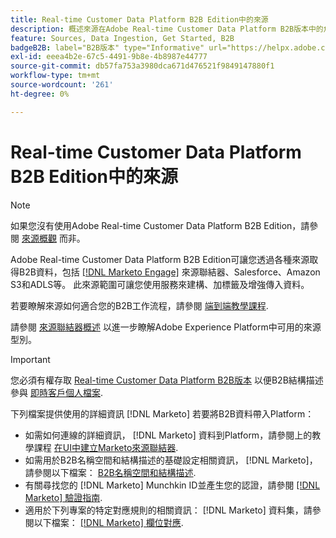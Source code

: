 ```yaml
---
title: Real-time Customer Data Platform B2B Edition中的來源
description: 概述來源在Adobe Real-time Customer Data Platform B2B版本中的角色。
feature: Sources, Data Ingestion, Get Started, B2B
badgeB2B: label="B2B版本" type="Informative" url="https://helpx.adobe.com/legal/product-descriptions/real-time-customer-data-platform-b2b-edition-prime-and-ultimate-packages.html newtab=true"
exl-id: eeea4b2e-67c5-4491-9b8e-4b8987e44777
source-git-commit: db57fa753a3980dca671d476521f9849147880f1
workflow-type: tm+mt
source-wordcount: '261'
ht-degree: 0%

---
```


# Real-time Customer Data Platform B2B Edition中的來源

>[!NOTE]
>
>如果您沒有使用Adobe Real-time Customer Data Platform B2B Edition，請參閱 [來源概觀](./sources-overview.md) 而非。

Adobe Real-time Customer Data Platform B2B Edition可讓您透過各種來源取得B2B資料，包括 [[!DNL Marketo Engage]](../../sources/connectors/adobe-applications/marketo/marketo.md) 來源聯結器、Salesforce、Amazon S3和ADLS等。 此來源範圍可讓您使用服務來建構、加標籤及增強傳入資料。

若要瞭解來源如何適合您的B2B工作流程，請參閱 [端到端教學課程](../b2b-tutorial.md#ingest-your-data-into-experience-platform).

請參閱 [來源聯結器概述](../../sources/home.md) 以進一步瞭解Adobe Experience Platform中可用的來源型別。

>[!IMPORTANT]
>
>您必須有權存取 [Real-time Customer Data Platform B2B版本](../../rctcdp/../rtcdp/b2b-overview.md) 以便B2B結構描述參與 [即時客戶個人檔案](../proile/../../profile/home.md).

下列檔案提供使用的詳細資訊 [!DNL Marketo] 若要將B2B資料帶入Platform：

* 如需如何連線的詳細資訊， [!DNL Marketo] 資料到Platform，請參閱上的教學課程 [在UI中建立Marketo來源聯結器](../../sources/tutorials/ui/create/adobe-applications/marketo.md).
* 如需用於B2B名稱空間和結構描述的基礎設定相關資訊， [!DNL Marketo]，請參閱以下檔案： [B2B名稱空間和結構描述](../../sources/connectors/adobe-applications/marketo/marketo-namespaces.md).
* 有關尋找您的 [!DNL Marketo] Munchkin ID並產生您的認證，請參閱 [[!DNL Marketo] 驗證指南](../../sources/connectors/adobe-applications/marketo/marketo-auth.md).
* 適用於下列專案的特定對應規則的相關資訊： [!DNL Marketo] 資料集，請參閱以下檔案： [[!DNL Marketo] 欄位對應](../../sources/connectors/adobe-applications//mapping/marketo.md).
